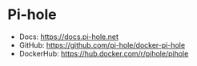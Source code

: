 # Pi-hole

- Docs: https://docs.pi-hole.net
- GitHub: https://github.com/pi-hole/docker-pi-hole
- DockerHub: https://hub.docker.com/r/pihole/pihole
